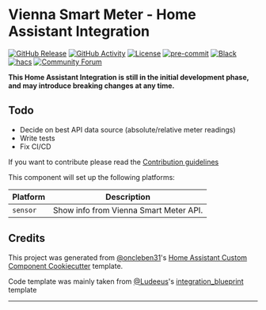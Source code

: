 # Vienna Smart Meter - Home Assistant Integration

[![GitHub Release][releases-shield]][releases]
[![GitHub Activity][commits-shield]][commits]
[![License][license-shield]](LICENSE)
[![pre-commit][pre-commit-shield]][pre-commit]
[![Black][black-shield]][black]
[![hacs][hacsbadge]][hacs]
[![Community Forum][forum-shield]][forum]

**This Home Assistant Integration is still in the initial development phase, and may introduce breaking changes at any time.**

## Todo
- Decide on best API data source (absolute/relative meter readings)
- Write tests
- Fix CI/CD

If you want to contribute please read the [Contribution guidelines](CONTRIBUTING.md)

This component will set up the following platforms:

| Platform | Description                            |
| -------- | -------------------------------------- |
| `sensor` | Show info from Vienna Smart Meter API. |

## Credits

This project was generated from [@oncleben31](https://github.com/oncleben31)'s [Home Assistant Custom Component Cookiecutter](https://github.com/oncleben31/cookiecutter-homeassistant-custom-component) template.

Code template was mainly taken from [@Ludeeus](https://github.com/ludeeus)'s [integration_blueprint][integration_blueprint] template

---

[integration_blueprint]: https://github.com/custom-components/integration_blueprint
[black]: https://github.com/psf/black
[black-shield]: https://img.shields.io/badge/code%20style-black-000000.svg
[commits-shield]: https://img.shields.io/github/commit-activity/y/platysma/hass-vienna-smartmeter.svg
[commits]: https://github.com/platysma/hass-vienna-smartmeter/commits/main
[hacs]: https://hacs.xyz
[hacsbadge]: https://img.shields.io/badge/HACS-Custom-orange.svg
[forum-shield]: https://img.shields.io/badge/community-forum-brightgreen.svg
[forum]: https://community.home-assistant.io/
[license-shield]: https://img.shields.io/github/license/platysma/hass-vienna-smartmeter.svg
[pre-commit]: https://github.com/pre-commit/pre-commit
[pre-commit-shield]: https://img.shields.io/badge/pre--commit-enabled-brightgreen
[releases-shield]: https://img.shields.io/github/release/platysma/hass-vienna-smartmeter.svg
[releases]: https://github.com/platysma/hass-vienna-smartmeter/releases
